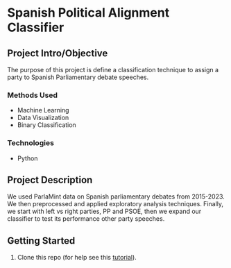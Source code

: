 
# Spanish Political Alignment Classifier

## Project Intro/Objective
The purpose of this project is define a classification technique to assign a party to Spanish Parliamentary debate speeches. 

### Methods Used
* Machine Learning
* Data Visualization
* Binary Classification

### Technologies
* Python

## Project Description
We used ParlaMint data on Spanish parliamentary debates from 2015-2023. We then preprocessed and applied exploratory analysis techniques. Finally, we start with left vs right parties, PP and PSOE,  then we expand our classifier to test its performance other party speeches. 

## Getting Started

1. Clone this repo (for help see this [tutorial](https://help.github.com/articles/cloning-a-repository/)).
    
